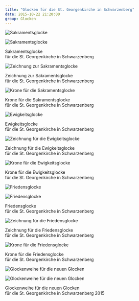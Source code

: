 ```yaml
---
title: "Glocken für die St. Georgenkirche in Schwarzenberg"
date: 2015-10-22 21:20:00
group: Glocken
---
```

![Sakramentsglocke](/img/glocken/st-georgenkirche-schwarzenberg-02.jpg)

![Sakramentsglocke](/img/glocken/st-georgenkirche-schwarzenberg-03.jpg)

Sakramentsglocke<br>
für die St. Georgenkirche in Schwarzenberg

![Zeichnung zur Sakramentsglocke](/img/glocken/st-georgenkirche-schwarzenberg-01.jpg)

Zeichnung zur Sakramentsglocke<br>
für die St. Georgenkirche in Schwarzenberg

![Krone für die Sakramentsglocke](/img/glocken/st-georgenkirche-schwarzenberg-04.jpg)

Krone für die Sakramentsglocke<br>
für die St. Georgenkirche in Schwarzenberg

![Ewigkeitsglocke](/img/glocken/st-georgenkirche-schwarzenberg-06.jpg)

Ewigkeitsglocke<br>
für die St. Georgenkirche in Schwarzenberg

![Zeichnung für die Ewigkeitsglocke](/img/glocken/st-georgenkirche-schwarzenberg-05.jpg)

Zeichnung für die Ewigkeitsglocke<br>
für die St. Georgenkirche in Schwarzenberg

![Krone für die Ewigkeitsglocke](/img/glocken/st-georgenkirche-schwarzenberg-07.jpg)

Krone für die Ewigkeitsglocke<br>
für die St. Georgenkirche in Schwarzenberg

![Friedensglocke](/img/glocken/st-georgenkirche-schwarzenberg-09.jpg)

![Friedensglocke](/img/glocken/st-georgenkirche-schwarzenberg-10.jpg)

Friedensglocke<br>
für die St. Georgenkirche in Schwarzenberg

![Zeichnung für die Friedensglocke](/img/glocken/st-georgenkirche-schwarzenberg-08.jpg)

Zeichnung für die Friedensglocke<br>
für die St. Georgenkirche in Schwarzenberg

![Krone für die Friedensglocke](/img/glocken/st-georgenkirche-schwarzenberg-11.jpg)

Krone für die Friedensglocke<br>
für die St. Georgenkirche in Schwarzenberg

![Glockenweihe für die neuen Glocken](/img/glocken/st-georgenkirche-schwarzenberg-12.jpg)

![Glockenweihe für die neuen Glocken](/img/glocken/st-georgenkirche-schwarzenberg-13.jpg)

Glockenweihe für die neuen Glocken<br>
für die St. Georgenkirche in Schwarzenberg 2015
